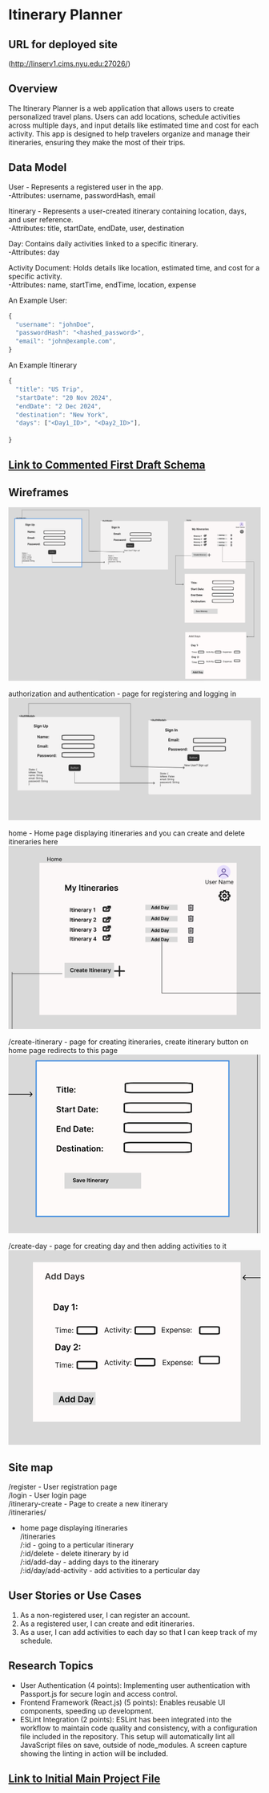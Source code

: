 
# Itinerary Planner

URL for deployed site 
---
(http://linserv1.cims.nyu.edu:27026/)

## Overview

The Itinerary Planner is a web application that allows users to create personalized travel plans. Users can add locations, schedule activities across multiple days, and input details like estimated time and cost for each activity. This app is designed to help travelers organize and manage their itineraries, ensuring they make the most of their trips.

## Data Model

User - Represents a registered user in the app.  
-Attributes: username, passwordHash, email 

Itinerary - Represents a user-created itinerary containing location, days, and user reference.  
-Attributes: title, startDate, endDate, user, destination 

Day: Contains daily activities linked to a specific itinerary.   
-Attributes: day 

Activity Document: Holds details like location, estimated time, and cost for a specific activity.   
-Attributes: name, startTime, endTime, location, expense 

An Example User: 

```javascript
{
  "username": "johnDoe",
  "passwordHash": "<hashed_password>",
  "email": "john@example.com",
}
```

An Example Itinerary

```javascript
{
  "title": "US Trip",
  "startDate": "20 Nov 2024",
  "endDate": "2 Dec 2024",
  "destination": "New York",
  "days": ["<Day1_ID>", "<Day2_ID>"],
 
}
```

## [Link to Commented First Draft Schema](config/db.js) 

## Wireframes
![wireframe](documentation/wireframe.png) 

authorization and authentication - page for registering and logging in  
![Auth](documentation/Auth.png)

home - Home page displaying itineraries and you can create and delete itineraries here   
![home](documentation/home.png)  

/create-itinerary - page for creating itineraries, create itinerary button on home page redirects to this page   
![itinerary](documentation/itinerary.png)  

/create-day - page for creating day and then adding activities to it   
![Activity](documentation/Activity.png)  


## Site map

/register - User registration page  
/login - User login page   
/itinerary-create - Page to create a new itinerary   
/itineraries/   
- home page displaying itineraries   
/itineraries   
/:id - going to a perticular itinerary    
/:id/delete - delete itinerary by id   
/:id/add-day - adding days to the itinerary  
/:id/day/add-activity - add activities to a perticular day   

## User Stories or Use Cases

1. As a non-registered user, I can register an account.
2. As a registered user, I can create and edit itineraries.
3. As a user, I can add activities to each day so that I can keep track of my schedule.


## Research Topics

* User Authentication (4 points): Implementing user authentication with Passport.js for secure login and access control.
* Frontend Framework (React.js) (5 points):
  Enables reusable UI components, speeding up development.
* ESLint Integration (2 points): 
  ESLint has been integrated into the workflow to maintain code quality and consistency, with a configuration file included in the repository. 
  This setup will automatically lint all JavaScript files on save, outside of node_modules. A screen capture showing the linting in action will be included.

## [Link to Initial Main Project File](app.js) 
